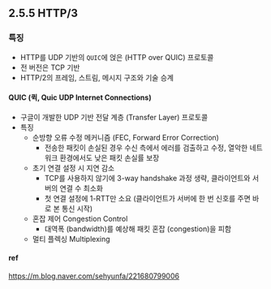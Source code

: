 ## 2.5.5 HTTP/3
### 특징
- HTTP를 UDP 기반의 `QUIC`에 얹은 (HTTP over QUIC) 프로토콜
- 전 버전은 TCP 기반	
- HTTP/2의 프레임, 스트림, 메시지 구조와 기술 승계

#### QUIC (퀵, Quic UDP Internet Connections)
- 구글이 개발한 UDP 기반 전달 계층 (Transfer Layer) 프로토콜
- 특징
  - 순방향 오류 수정 메커니즘 (FEC, Forward Error Correction) 
    - 전송한 패킷이 손실된 경우 수신 측에서 에러를 검출하고 수정, 열악한 네트워크 환경에서도 낮은 패킷 손실률 보장
  - 초기 연결 설정 시 지연 감소 
    - TCP를 사용하지 않기에 3-way handshake 과정 생략, 클라이언트와 서버의 연결 수 최소화
    - 첫 연결 설정에 1-RTT만 소요 (클라이언트가 서버에 한 번 신호를 주면 바로 본 통신 시작)
  - 혼잡 제어 Congestion Control
    - 대역폭 (bandwidth)를 예상해 패킷 혼잡 (congestion)을 피함
  - 멀티 플렉싱 Multiplexing
#### ref
https://m.blog.naver.com/sehyunfa/221680799006
